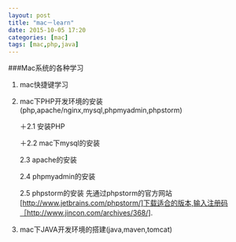 ```yaml
---
layout: post
title: "mac－learn"
date: 2015-10-05 17:20
categories: [mac]
tags: [mac,php,java]
---
```

###Mac系统的各种学习
1. mac快捷键学习

2. mac下PHP开发环境的安装(php,apache/nginx,mysql,phpmyadmin,phpstorm)
   
   ＋2.1 安装PHP
   
   ＋2.2 mac下mysql的安装
   
   2.3 apache的安装
   
   2.4 phpmyadmin的安装
   
   2.5 phpstorm的安装
        先通过phpstorm的官方网站[http://www.jetbrains.com/phpstorm/]下载适合的版本,输入注册码［http://www.jincon.com/archives/368/].
3. mac下JAVA开发环境的搭建(java,maven,tomcat)